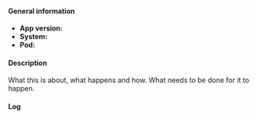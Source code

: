 #### General information
<!-- App version can be e.g. v0.1.1
     System e.g. Android 7.0.1, Nexus 5X
     Pod e.g. pod.geraspora.de, v0.7.1.1 -->

<!--
I have:

- At least version 1.0.6 installed, see About-> Debug. If it is not visible you have an very old version, and 
  your issue will be closed.
- searched open and closed issues for duplicates
- read <https://github.com/Diaspora-for-Android/dandelion/blob/master/CONTRIBUTING.md>
- not submitted translations - see [Crowdin](https://crowdin.com/project/diaspora-for-android/invite)  
-->

* **App version:** 
* **System:** 
* **Pod:**

#### Description
What this is about, what happens and how. What needs to be done for it to happen.


#### Log
<!-- adb logcat -s com.github.dfa.diaspora_android -->
